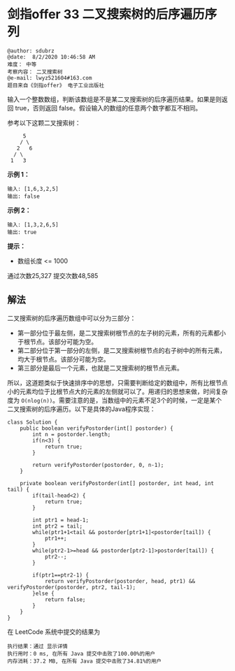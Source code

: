 # 剑指offer 33 二叉搜索树的后序遍历序列


```
@author: sdubrz
@date:  8/2/2020 10:46:58 AM  
难度： 中等
考察内容： 二叉搜索树
@e-mail: lwyz521604#163.com
题目来自《剑指offer》 电子工业出版社
```

输入一个整数数组，判断该数组是不是某二叉搜索树的后序遍历结果。如果是则返回 true，否则返回 false。假设输入的数组的任意两个数字都互不相同。

参考以下这颗二叉搜索树：
```
     5
    / \
   2   6
  / \
 1   3
```

**示例 1：**
```
输入: [1,6,3,2,5]
输出: false
```

**示例 2：**
```
输入: [1,3,2,6,5]
输出: true
```

**提示：**

+ 数组长度 <= 1000

通过次数25,327 提交次数48,585

## 解法

二叉搜索树的后序遍历数组中可以分为三部分：

+ 第一部分位于最左侧，是二叉搜索树根节点的左子树的元素，所有的元素都小于根节点。该部分可能为空。
+ 第二部分位于第一部分的左侧，是二叉搜索树根节点的右子树中的所有元素，均大于根节点。该部分可能为空。
+ 第三部分是最后一个元素，也就是二叉搜索树的根节点元素。

所以，这道题类似于快速排序中的思想，只需要判断给定的数组中，所有比根节点小的元素均位于比根节点大的元素的左侧就可以了。用递归的思想来做，时间复杂度为 ``O(nlog(n))``。需要注意的是，当数组中的元素不足3个的时候，一定是某个二叉搜索树的后序遍历。以下是具体的Java程序实现：

```
class Solution {
    public boolean verifyPostorder(int[] postorder) {
		int n = postorder.length;
		if(n<3) {
			return true; 
		}
		
		return verifyPostorder(postorder, 0, n-1);
    }
	
	private boolean verifyPostorder(int[] postorder, int head, int tail) {
		if(tail-head<2) {
			return true;
		}
		
		int ptr1 = head-1; 
		int ptr2 = tail;
		while(ptr1+1<tail && postorder[ptr1+1]<postorder[tail]) {
			ptr1++;
		}
		while(ptr2-1>=head && postorder[ptr2-1]>postorder[tail]) {
			ptr2--;
		}
		
		if(ptr1==ptr2-1) {
			return verifyPostorder(postorder, head, ptr1) && verifyPostorder(postorder, ptr2, tail-1);
		}else {
			return false;
		}
	}
}
```

在 LeetCode 系统中提交的结果为

```
执行结果：通过 显示详情
执行用时：0 ms, 在所有 Java 提交中击败了100.00%的用户
内存消耗：37.2 MB, 在所有 Java 提交中击败了34.81%的用户
```